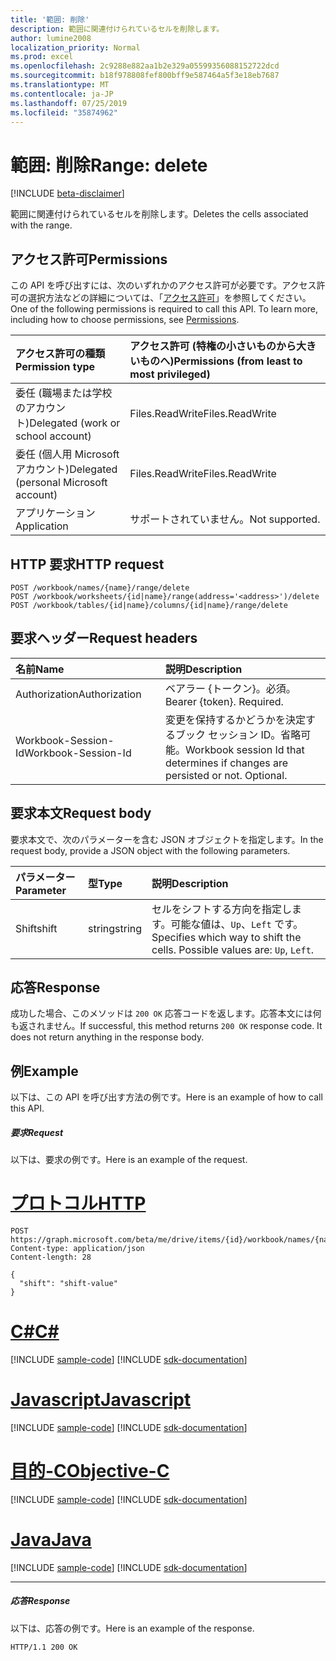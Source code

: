 ```yaml
---
title: '範囲: 削除'
description: 範囲に関連付けられているセルを削除します。
author: lumine2008
localization_priority: Normal
ms.prod: excel
ms.openlocfilehash: 2c9288e882aa1b2e329a05599356088152722dcd
ms.sourcegitcommit: b18f978808fef800bff9e587464a5f3e18eb7687
ms.translationtype: MT
ms.contentlocale: ja-JP
ms.lasthandoff: 07/25/2019
ms.locfileid: "35874962"
---
```

# <a name="range-delete"></a><span data-ttu-id="2ebb8-103">範囲: 削除</span><span class="sxs-lookup"><span data-stu-id="2ebb8-103">Range: delete</span></span>

[!INCLUDE [beta-disclaimer](../../includes/beta-disclaimer.md)]

<span data-ttu-id="2ebb8-104">範囲に関連付けられているセルを削除します。</span><span class="sxs-lookup"><span data-stu-id="2ebb8-104">Deletes the cells associated with the range.</span></span>
## <a name="permissions"></a><span data-ttu-id="2ebb8-105">アクセス許可</span><span class="sxs-lookup"><span data-stu-id="2ebb8-105">Permissions</span></span>
<span data-ttu-id="2ebb8-p101">この API を呼び出すには、次のいずれかのアクセス許可が必要です。アクセス許可の選択方法などの詳細については、「[アクセス許可](/graph/permissions-reference)」を参照してください。</span><span class="sxs-lookup"><span data-stu-id="2ebb8-p101">One of the following permissions is required to call this API. To learn more, including how to choose permissions, see [Permissions](/graph/permissions-reference).</span></span>

|<span data-ttu-id="2ebb8-108">アクセス許可の種類</span><span class="sxs-lookup"><span data-stu-id="2ebb8-108">Permission type</span></span>      | <span data-ttu-id="2ebb8-109">アクセス許可 (特権の小さいものから大きいものへ)</span><span class="sxs-lookup"><span data-stu-id="2ebb8-109">Permissions (from least to most privileged)</span></span>              |
|:--------------------|:---------------------------------------------------------|
|<span data-ttu-id="2ebb8-110">委任 (職場または学校のアカウント)</span><span class="sxs-lookup"><span data-stu-id="2ebb8-110">Delegated (work or school account)</span></span> | <span data-ttu-id="2ebb8-111">Files.ReadWrite</span><span class="sxs-lookup"><span data-stu-id="2ebb8-111">Files.ReadWrite</span></span>    |
|<span data-ttu-id="2ebb8-112">委任 (個人用 Microsoft アカウント)</span><span class="sxs-lookup"><span data-stu-id="2ebb8-112">Delegated (personal Microsoft account)</span></span> | <span data-ttu-id="2ebb8-113">Files.ReadWrite</span><span class="sxs-lookup"><span data-stu-id="2ebb8-113">Files.ReadWrite</span></span>    |
|<span data-ttu-id="2ebb8-114">アプリケーション</span><span class="sxs-lookup"><span data-stu-id="2ebb8-114">Application</span></span> | <span data-ttu-id="2ebb8-115">サポートされていません。</span><span class="sxs-lookup"><span data-stu-id="2ebb8-115">Not supported.</span></span> |

## <a name="http-request"></a><span data-ttu-id="2ebb8-116">HTTP 要求</span><span class="sxs-lookup"><span data-stu-id="2ebb8-116">HTTP request</span></span>
<!-- { "blockType": "ignored" } -->
```http
POST /workbook/names/{name}/range/delete
POST /workbook/worksheets/{id|name}/range(address='<address>')/delete
POST /workbook/tables/{id|name}/columns/{id|name}/range/delete

```
## <a name="request-headers"></a><span data-ttu-id="2ebb8-117">要求ヘッダー</span><span class="sxs-lookup"><span data-stu-id="2ebb8-117">Request headers</span></span>
| <span data-ttu-id="2ebb8-118">名前</span><span class="sxs-lookup"><span data-stu-id="2ebb8-118">Name</span></span>       | <span data-ttu-id="2ebb8-119">説明</span><span class="sxs-lookup"><span data-stu-id="2ebb8-119">Description</span></span>|
|:---------------|:----------|
| <span data-ttu-id="2ebb8-120">Authorization</span><span class="sxs-lookup"><span data-stu-id="2ebb8-120">Authorization</span></span>  | <span data-ttu-id="2ebb8-p102">ベアラー {トークン}。必須。</span><span class="sxs-lookup"><span data-stu-id="2ebb8-p102">Bearer {token}. Required.</span></span> |
| <span data-ttu-id="2ebb8-123">Workbook-Session-Id</span><span class="sxs-lookup"><span data-stu-id="2ebb8-123">Workbook-Session-Id</span></span>  | <span data-ttu-id="2ebb8-p103">変更を保持するかどうかを決定するブック セッション ID。省略可能。</span><span class="sxs-lookup"><span data-stu-id="2ebb8-p103">Workbook session Id that determines if changes are persisted or not. Optional.</span></span>|

## <a name="request-body"></a><span data-ttu-id="2ebb8-126">要求本文</span><span class="sxs-lookup"><span data-stu-id="2ebb8-126">Request body</span></span>
<span data-ttu-id="2ebb8-127">要求本文で、次のパラメーターを含む JSON オブジェクトを指定します。</span><span class="sxs-lookup"><span data-stu-id="2ebb8-127">In the request body, provide a JSON object with the following parameters.</span></span>

| <span data-ttu-id="2ebb8-128">パラメーター</span><span class="sxs-lookup"><span data-stu-id="2ebb8-128">Parameter</span></span>    | <span data-ttu-id="2ebb8-129">型</span><span class="sxs-lookup"><span data-stu-id="2ebb8-129">Type</span></span>   |<span data-ttu-id="2ebb8-130">説明</span><span class="sxs-lookup"><span data-stu-id="2ebb8-130">Description</span></span>|
|:---------------|:--------|:----------|
|<span data-ttu-id="2ebb8-131">Shift</span><span class="sxs-lookup"><span data-stu-id="2ebb8-131">shift</span></span>|<span data-ttu-id="2ebb8-132">string</span><span class="sxs-lookup"><span data-stu-id="2ebb8-132">string</span></span>|<span data-ttu-id="2ebb8-p104">セルをシフトする方向を指定します。可能な値は、`Up`、`Left` です。</span><span class="sxs-lookup"><span data-stu-id="2ebb8-p104">Specifies which way to shift the cells.  Possible values are: `Up`, `Left`.</span></span>|

## <a name="response"></a><span data-ttu-id="2ebb8-135">応答</span><span class="sxs-lookup"><span data-stu-id="2ebb8-135">Response</span></span>

<span data-ttu-id="2ebb8-p105">成功した場合、このメソッドは `200 OK` 応答コードを返します。応答本文には何も返されません。</span><span class="sxs-lookup"><span data-stu-id="2ebb8-p105">If successful, this method returns `200 OK` response code. It does not return anything in the response body.</span></span>

## <a name="example"></a><span data-ttu-id="2ebb8-138">例</span><span class="sxs-lookup"><span data-stu-id="2ebb8-138">Example</span></span>
<span data-ttu-id="2ebb8-139">以下は、この API を呼び出す方法の例です。</span><span class="sxs-lookup"><span data-stu-id="2ebb8-139">Here is an example of how to call this API.</span></span>
##### <a name="request"></a><span data-ttu-id="2ebb8-140">要求</span><span class="sxs-lookup"><span data-stu-id="2ebb8-140">Request</span></span>
<span data-ttu-id="2ebb8-141">以下は、要求の例です。</span><span class="sxs-lookup"><span data-stu-id="2ebb8-141">Here is an example of the request.</span></span>

# <a name="httptabhttp"></a>[<span data-ttu-id="2ebb8-142">プロトコル</span><span class="sxs-lookup"><span data-stu-id="2ebb8-142">HTTP</span></span>](#tab/http)
<!-- {
  "blockType": "request",
  "name": "range_delete"
}-->
```http
POST https://graph.microsoft.com/beta/me/drive/items/{id}/workbook/names/{name}/range/delete
Content-type: application/json
Content-length: 28

{
  "shift": "shift-value"
}
```
# <a name="ctabcsharp"></a>[<span data-ttu-id="2ebb8-143">C#</span><span class="sxs-lookup"><span data-stu-id="2ebb8-143">C#</span></span>](#tab/csharp)
[!INCLUDE [sample-code](../includes/snippets/csharp/range-delete-csharp-snippets.md)]
[!INCLUDE [sdk-documentation](../includes/snippets/snippets-sdk-documentation-link.md)]

# <a name="javascripttabjavascript"></a>[<span data-ttu-id="2ebb8-144">Javascript</span><span class="sxs-lookup"><span data-stu-id="2ebb8-144">Javascript</span></span>](#tab/javascript)
[!INCLUDE [sample-code](../includes/snippets/javascript/range-delete-javascript-snippets.md)]
[!INCLUDE [sdk-documentation](../includes/snippets/snippets-sdk-documentation-link.md)]

# <a name="objective-ctabobjc"></a>[<span data-ttu-id="2ebb8-145">目的-C</span><span class="sxs-lookup"><span data-stu-id="2ebb8-145">Objective-C</span></span>](#tab/objc)
[!INCLUDE [sample-code](../includes/snippets/objc/range-delete-objc-snippets.md)]
[!INCLUDE [sdk-documentation](../includes/snippets/snippets-sdk-documentation-link.md)]

# <a name="javatabjava"></a>[<span data-ttu-id="2ebb8-146">Java</span><span class="sxs-lookup"><span data-stu-id="2ebb8-146">Java</span></span>](#tab/java)
[!INCLUDE [sample-code](../includes/snippets/java/range-delete-java-snippets.md)]
[!INCLUDE [sdk-documentation](../includes/snippets/snippets-sdk-documentation-link.md)]

---


##### <a name="response"></a><span data-ttu-id="2ebb8-147">応答</span><span class="sxs-lookup"><span data-stu-id="2ebb8-147">Response</span></span>
<span data-ttu-id="2ebb8-148">以下は、応答の例です。</span><span class="sxs-lookup"><span data-stu-id="2ebb8-148">Here is an example of the response.</span></span> 
<!-- {
  "blockType": "response",
  "truncated": true,
  "@odata.type": "microsoft.graph.none"
} -->
```http
HTTP/1.1 200 OK
```

<!-- uuid: 8fcb5dbc-d5aa-4681-8e31-b001d5168d79
2015-10-25 14:57:30 UTC -->
<!--
{
  "type": "#page.annotation",
  "description": "Range: delete",
  "keywords": "",
  "section": "documentation",
  "tocPath": "",
  "suppressions": [
  ]
}
-->
